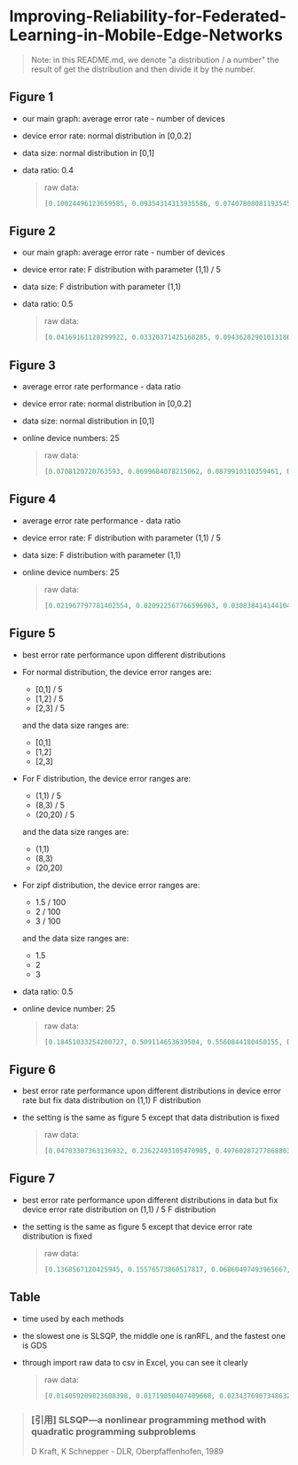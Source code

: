 

# Improving-Reliability-for-Federated-Learning-in-Mobile-Edge-Networks

> Note: in this README.md, we denote "a distribution / a number" the result of get the distribution and then divide it by the number.

## Figure 1

* our main graph: average error rate - number of devices

* device error rate: normal distribution in [0,0.2]

* data size: normal distribution in [0,1]

* data ratio: 0.4

  > raw data:
  >
  > ```python
  > [0.10024496123659585, 0.09354314313935586, 0.07407808081193545, 0.08919712807191389, 0.10413952052243239, 0.113505231508731, 0.08153949613570159, 0.1044618424014144, 0.12443843489715589, 0.15497076074235985, 0.1086634599692958, 0.09467884915877307, 0.15455938528558694, 0.24319607767593315, 0.23506213294938702, 0.15293916997841203, 0.17739542410837603, 0.24449711936870688, 0.26178895437622396, 0.23677268838571958, 0.3133531328090492, 0.22401339718666707, 0.2854629367209235, 0.35804499248222976, 0.4172276623314521, 0.37263737660794094, 0.5214294602751846, 0.4202032807479467][0.12240443473185927, 0.10766173677020616, 0.13150386599936545, 0.1327995714369105, 0.14597495811500197, 0.1638217534958707, 0.16382926857460067, 0.14060840777023523, 0.17115427302800804, 0.16063207583772776, 0.16648446798960967, 0.17536096745502314, 0.21009987683108636, 0.20054415051900015, 0.20742271569094445, 0.2191758883277369, 0.24810432123124423, 0.26879624941249664, 0.24705958568505237, 0.2937189184483314, 0.31133284770977826, 0.3542021132474643, 0.35993107845342487, 0.4324831483222513, 0.4133678737913164, 0.4646442125926673, 0.5201087002424643, 0.5019294548896294][0.10035438921980393, 0.11493885343659774, 0.09472707501058339, 0.12318993050975395, 0.09513239866033366, 0.1231647001560773, 0.1336497330754065, 0.15639100387275856, 0.12480254264195911, 0.16605425195904067, 0.14161592672040074, 0.19761129076813383, 0.17950690897301783, 0.2823773957942145, 0.36026278002574863, 0.252658128417247, 0.3049320130751769, 0.2869863719580523, 0.42706316005974154, 0.36635228380268475, 0.4055453261716603, 0.42144973465072183, 0.43672797804102137, 0.4145279384810011, 0.44643013042565227, 0.48669902637160944, 0.6600504097031041, 0.4623571733384382]
  > ```

## Figure 2

* our main graph: average error rate - number of devices

* device error rate: F distribution with parameter (1,1) / 5

* data size: F distribution with parameter (1,1)

* data ratio: 0.5

  > raw data:
  >
  > ```python
  > [0.04169161128299922, 0.03320371425168285, 0.09436282901013186, 0.08161419298421738, 0.053684906191328464, 0.11516547742070485, 0.06580764562334504, 0.07225244100643688, 0.06499096375997857, 0.11973315926372971, 0.06035669461064326, 0.057615177912121326, 0.07779657989574015, 0.0768038711464363, 0.07401188273343538, 0.09667443671091422, 0.07884895167400298, 0.1339285502623831, 0.12081728602887384, 0.13572411916707122, 0.18470627273699988, 0.11865626370134512, 0.29076025649973075, 0.16443241652359672, 0.16003710213107977, 0.12240043256901986, 0.17314224788252977, 0.252368356560792, 0.2934017391849454, 0.17085990905429155, 0.11177884192505397, 0.2513899665706227, 0.2464680788622693, 0.3282271350965035, 0.24580462067820413, 0.17624452821611156, 0.41407201492423373, 0.24856835249773349][0.054009626389345734, 0.1192346871444846, 0.13471164165563632, 0.1243032205414241, 0.1756136441947413, 0.19563707026216517, 0.15842920708270078, 0.19341876539023561, 0.10946533203607549, 0.13938144810463582, 0.1367756400705873, 0.12354055707206542, 0.2214623801272389, 0.1333725115490742, 0.10146957216191477, 0.18713388244503174, 0.22533863699280157, 0.23766155326764832, 0.23249612181567278, 0.14767870746569187, 0.3221809506562572, 0.16393580556532222, 0.3977740083320679, 0.34537972727610694, 0.23472937481366749, 0.21209557023545952, 0.43170508942703895, 0.3699395260681242, 0.4869075702898413, 0.19215774642499764, 0.3287547150981947, 0.2202278217068585, 0.28204225847354975, 0.3624732524723895, 0.3229063810530195, 0.2912710328248892, 0.42157213086310197, 0.3050637352360973][0.06952076049945813, 0.041720004094942545, 0.05409020359665723, 0.09876641477315058, 0.22027830708553658, 0.09616701555664256, 0.07333654249485479, 0.12383918940051, 0.10608692304605713, 0.08260216578453419, 0.07745852900231927, 0.127712966934398, 0.11724805789870427, 0.06671167627679, 0.08089215917357324, 0.15750542182481206, 0.0870928281646653, 0.1709274577806848, 0.20673898915459005, 0.16436163813134388, 0.3285201868923452, 0.11744384731810179, 0.31323554530553216, 0.22185944050322504, 0.13995998930937467, 0.15965626404255281, 0.3594785764697133, 0.30570909556754533, 0.32967399953431487, 0.22006357994793047, 0.22137311106157923, 0.15007667044802964, 0.2652109178576656, 0.39348669415859716, 0.3307438316142932, 0.24461013775010382, 0.46614560590339654, 0.36185767699079385]
  > ```

## Figure 3

* average error rate performance - data ratio

* device error rate: normal distribution in [0,0.2]

* data size: normal distribution in [0,1]

* online device numbers: 25

  > raw data:
  >
  > ```python
  > [0.0708120720763593, 0.0699684078215062, 0.0879910310359461, 0.12212216457777965, 0.10668022495297451, 0.14919226538396382, 0.19846097250846242, 0.24450579215398333, 0.2548913107751952, 0.23672620111544954, 0.2790945332145305, 0.4461736648509766, 0.4632798318621548, 0.7188186817360114, 0.7319278103447062, 0.8257550158450275, 0.8534208190107441, 0.8704555365287586, 0.8728621086677952, 0.8872448891672862][0.15079730402041508, 0.1478196651740949, 0.15784634224708735, 0.1656864722179789, 0.19655352673749912, 0.18142862889948846, 0.19208471145071288, 0.23308163579872448, 0.28303715834830745, 0.3134423165815039, 0.40018702991933763, 0.4380625823443755, 0.503192951237532, 0.6969852681332256, 0.7119786812725465, 0.8066795767722468, 0.8188929349016556, 0.850367818425358, 0.8622333794530418, 0.8797120689007427][0.13224917061777602, 0.10969509777286912, 0.10172033957275864, 0.20233705191188775, 0.21235494505538055, 0.3214900348019043, 0.25409058311677096, 0.28720984141705425, 0.35634988451721483, 0.31533945144637776, 0.38921887184666437, 0.4244573776430511, 0.587952321375666, 0.726094519711277, 0.7278260516243563, 0.7996433261929435, 0.8716078056082063, 0.8426618094991476, 0.8606217507924601, 0.8868187142029432]
  > ```

## Figure 4

- average error rate performance - data ratio

- device error rate: F distribution with parameter (1,1) / 5

- data size: F distribution with parameter (1,1)

- online device numbers: 25

  > raw data:
  >
  > ```python
  > [0.021967797781402554, 0.020922567766596963, 0.030838414144104986, 0.025297625478038, 0.015765497072154223, 0.023023441328102655, 0.026213319073492492, 0.04348281177148512, 0.03732709562489976, 0.06980476851154574, 0.031566294851538425, 0.10542600592028017, 0.06402528566204266, 0.1848931964696335, 0.14145218296047318, 0.14274916957341593, 0.21018353402606996, 0.25722811747520224, 0.3687707080599728, 0.4892859390957988][0.03596909117312512, 0.04854049393002029, 0.06287771685884394, 0.03232910960421073, 0.026543032854965128, 0.06448830252471156, 0.09679959905535684, 0.08055293217754773, 0.0454937907731813, 0.06594378409171575, 0.07600651345094475, 0.1358139387272717, 0.10598154508909843, 0.17322260105714155, 0.15028947867410414, 0.20544845913603665, 0.2553564903404872, 0.3023456473494287, 0.530958414848703, 0.49871626020754045][0.027409917259274157, 0.019113219633357152, 0.05905637246504443, 0.02459354165668893, 0.0691577002624458, 0.046075999106214974, 0.05273203538291769, 0.03712011583720495, 0.03572977266978045, 0.07056882539745943, 0.07623281511913085, 0.06377904194654674, 0.09269235019869272, 0.19239645167441216, 0.16594898900603075, 0.23766569581113967, 0.19620125592030715, 0.32102292598667354, 0.5013689477210479, 0.5320696522292041]
  > ```

## Figure 5

* best error rate performance upon different distributions

* For normal distribution, the device error ranges are:

  * [0,1] / 5
  * [1,2] / 5
  * [2,3] / 5

  and the data size ranges are:

  	* [0,1]
  	* [1,2]
  	* [2,3]

 * For F distribution, the device error ranges are:

   - (1,1) / 5
   - (8,3) / 5
   - (20,20) / 5

   and the data size ranges are:

   - (1,1)
   - (8,3)
   - (20,20)

* For zipf distribution, the device error ranges are:

  - 1.5 / 100
  - 2 / 100
  - 3 / 100

  and the data size ranges are:

  - 1.5
  - 2
  - 3

* data ratio: 0.5

* online device number: 25

  > raw data:
  >
  > ```python
  > [0.18451033254200727, 0.509114653639504, 0.5560844180450155, 0.42243834506256284, 0.2719958895747374, 0.10035085542339557, 0.051088403517242136, 0.024199785904578892, 0.37954699271918446][0.32875670689200803, 0.6086738482588784, 0.7382824842164204, 0.6130157343970889, 0.6212077949931287, 0.45392446637397366, 0.9030690004752815, 0.051088403517242136, 0.7310840606224345][0.32838474734691936, 0.8838179462737625, 0.6303164948057695, 0.8544348484294957, 0.8296888376996794, 0.6341124146012141, 0.2721021819721069, 0.051088403517242136, 0.8635671443015304]
  > ```

## Figure 6

* best error rate performance upon different distributions in device error rate but fix data distribution on (1,1) F distribution

* the setting is the same as figure 5 except that data distribution is fixed

  > raw data:
  >
  > ```python
  > [0.04703307363136932, 0.23622493105470985, 0.49760287277868803, 0.08611855362891774, 0.2814674627485916, 0.1277660316284728, 0.05007620465775813, 0.28254735052239266, 0.08782425335745038][0.11080855616592968, 0.3370293318623937, 0.5514752850778972, 0.18053283807238268, 0.4420199317734455, 0.21785001971306303, 0.9078610356926717, 0.9184712898320901, 0.19286576933769176][0.20143531130317338, 0.5048615707723864, 0.5547478076542592, 0.18053283807238268, 0.4420199317734455, 0.1277660316284728, 0.6201308118688884, 0.9184712898320901, 0.08782425335745038]
  > ```

## Figure 7

* best error rate performance upon different distributions in data but fix device error rate distribution on (1,1) / 5 F distribution

* the setting is the same as figure 5 except that device error rate distribution is fixed

  > raw data: 
  >
  > ```python
  > [0.1368567120425945, 0.15576573860517817, 0.06860497493965667, 0.12267816616229718, 0.2596332427910961, 0.04483422115394467, 0.04778390745975467, 0.3050510894154717, 0.5510755815735606][0.2191416387440594, 0.9366884686448147, 0.7904754129480708, 0.4663520591879998, 0.8640322352278833, 0.17924105812780744, 0.31992473044151226, 0.9001581520727323, 0.6992066822808933][0.7801438598093619, 0.9317448980643426, 0.910105416332889, 0.6424392881691433, 0.9416642897221996, 0.27375548018509344, 0.36606345657918904, 0.9575793055923424, 0.9015589584708739]
  > ```

## Table

* time used by each methods

* the slowest one is SLSQP, the middle one is ranRFL, and the fastest one is GDS

* through import raw data to csv in Excel, you can see it clearly

  > raw data:
  >
  > ```python
  > [0.014059209823608398, 0.01719050407409668, 0.023437690734863282, 0.024990296363830565, 0.02811589241027832, 0.029690980911254883, 0.026556968688964844, 0.032808351516723636, 0.031247878074645997, 0.03905167579650879, 0.037485289573669436, 0.031241798400878908, 0.05000548362731934, 0.0390739917755127, 0.04999217987060547, 0.05156033039093018, 0.048441100120544436, 0.05156407356262207, 0.05000307559967041, 0.05468838214874268, 0.054689621925354, 0.05155661106109619, 0.05468108654022217, 0.05780477523803711, 0.0640561819076538, 0.05624854564666748, 0.06874308586120606, 0.07186903953552246, 0.08750009536743164, 0.06718704700469971, 0.07811534404754639, 0.0798715353012085, 0.09139437675476074, 0.11626694202423096, 0.08905549049377441, 0.12340848445892334, 0.13746826648712157, 0.12965703010559082][0.0, 0.0, 0.0, 0.0015620708465576172, 0.0, 0.0, 0.001558399200439453, 0.0, 0.0, 0.0, 0.0, 0.001562356948852539, 0.0015625476837158204, 0.0, 0.0, 0.0, 0.0, 0.0, 0.0, 0.0, 0.0, 0.001565861701965332, 0.0, 0.0, 0.0, 0.0015621423721313477, 0.0, 0.0015622377395629883, 0.0, 0.0, 0.0, 0.0, 0.0, 0.001565241813659668, 0.0031272411346435548, 0.0, 0.0031244516372680663, 0.001562190055847168][0.017183780670166016, 0.024987053871154786, 0.03279924392700195, 0.034370827674865725, 0.0437424898147583, 0.05936057567596435, 0.04842586517333984, 0.08278958797454834, 0.06716670989990234, 0.11091492176055909, 0.09841911792755127, 0.14684040546417237, 0.1108975887298584, 0.16712429523468017, 0.1999505043029785, 0.19213566780090333, 0.19993822574615477, 0.18743271827697755, 0.2108734130859375, 0.2639873266220093, 0.3030438184738159, 0.23587255477905272, 0.26711876392364503, 0.2530567407608032, 0.2963627576828003, 0.3577136993408203, 0.29209945201873777, 0.4545668840408325, 0.38426618576049804, 0.443630313873291, 0.3967693328857422, 0.5453415155410767, 0.5831639528274536, 0.5726602792739868, 0.5186112403869629, 0.5045668363571167, 0.6061081647872925, 0.7763815879821777]
  > ```

> ### [引用] SLSQP—a nonlinear programming method with quadratic programming subproblems
>
> D Kraft, K Schnepper - DLR, Oberpfaffenhofen, 1989